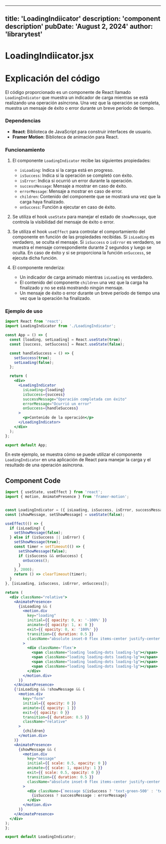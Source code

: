---
  title: 'LoadingIndiicator'
  description: 'component description'
  pubDate: 'August 2, 2024'
  author: 'librarytest'
  ---
  
  
  
  # LoadingIndiicator.jsx
  # Explicación del código

El código proporcionado es un componente de React llamado `LoadingIndicator` que muestra un indicador de carga mientras se está realizando una operación asíncrona. Una vez que la operación se completa, muestra un mensaje de éxito o error durante un breve período de tiempo.

### Dependencias
- **React**: Biblioteca de JavaScript para construir interfaces de usuario.
- **Framer Motion**: Biblioteca de animación para React.

### Funcionamiento
1. El componente `LoadingIndicator` recibe las siguientes propiedades:
   - `isLoading`: Indica si la carga está en progreso.
   - `isSuccess`: Indica si la operación se completó con éxito.
   - `isError`: Indica si ocurrió un error durante la operación.
   - `successMessage`: Mensaje a mostrar en caso de éxito.
   - `errorMessage`: Mensaje a mostrar en caso de error.
   - `children`: Contenido del componente que se mostrará una vez que la carga haya finalizado.
   - `onSuccess`: Función a ejecutar en caso de éxito.

2. Se utiliza el hook `useState` para manejar el estado de `showMessage`, que controla la visibilidad del mensaje de éxito o error.

3. Se utiliza el hook `useEffect` para controlar el comportamiento del componente en función de las propiedades recibidas. Si `isLoading` es verdadero, se oculta el mensaje. Si `isSuccess` o `isError` es verdadero, se muestra el mensaje correspondiente durante 2 segundos y luego se oculta. En caso de éxito y si se proporciona la función `onSuccess`, se ejecuta dicha función.

4. El componente renderiza:
   - Un indicador de carga animado mientras `isLoading` es verdadero.
   - El contenido del componente `children` una vez que la carga ha finalizado y no se está mostrando ningún mensaje.
   - Un mensaje de éxito o error durante un breve período de tiempo una vez que la operación ha finalizado.

### Ejemplo de uso
```jsx
import React from 'react';
import LoadingIndicator from './LoadingIndicator';

const App = () => {
  const [loading, setLoading] = React.useState(true);
  const [success, setSuccess] = React.useState(false);

  const handleSuccess = () => {
    setSuccess(true);
    setLoading(false);
  };

  return (
    <div>
      <LoadingIndicator
        isLoading={loading}
        isSuccess={success}
        successMessage="Operación completada con éxito"
        errorMessage="Ocurrió un error"
        onSuccess={handleSuccess}
      >
        <p>Contenido de la operación</p>
      </LoadingIndicator>
    </div>
  );
};

export default App;
```

En este ejemplo, se muestra cómo se puede utilizar el componente `LoadingIndicator` en una aplicación de React para manejar la carga y el resultado de una operación asíncrona.
  
  ## Component Code
  ```jsx
  import { useState, useEffect } from 'react';
import { motion, AnimatePresence } from 'framer-motion';


const LoadingIndicator = ({ isLoading, isSuccess, isError, successMessage, errorMessage, children, onSuccess }) => {
  const [showMessage, setShowMessage] = useState(false);

  useEffect(() => {
    if (isLoading) {
      setShowMessage(false);
    } else if (isSuccess || isError) {
      setShowMessage(true);
      const timer = setTimeout(() => {
        setShowMessage(false);
        if (isSuccess && onSuccess) {
          onSuccess();
        }
      }, 2000);
      return () => clearTimeout(timer);
    }
  }, [isLoading, isSuccess, isError, onSuccess]);

  return (
    <div className="relative">
      <AnimatePresence>
        {isLoading && (
          <motion.div
            key="loading"
            initial={{ opacity: 0, x: '-100%' }}
            animate={{ opacity: 1, x: 0 }}
            exit={{ opacity: 0, x: '100%' }}
            transition={{ duration: 0.5 }}
            className="absolute inset-0 flex items-center justify-center bg-white bg-opacity-75 z-10"
          >
            <div className='flex'>
              <span className="loading loading-dots loading-lg"></span>
              <span className="loading loading-dots loading-lg"></span>
              <span className="loading loading-dots loading-lg"></span>
              <span className="loading loading-dots loading-lg"></span>
            </div>
          </motion.div>
        )}
      </AnimatePresence>
      {!isLoading && !showMessage && (
        <motion.div
          key="form"
          initial={{ opacity: 0 }}
          animate={{ opacity: 1 }}
          exit={{ opacity: 0 }}
          transition={{ duration: 0.5 }}
          className="relative"
        >
          {children}
        </motion.div>
      )}
      <AnimatePresence>
        {showMessage && (
          <motion.div
            key="message"
            initial={{ scale: 0.5, opacity: 0 }}
            animate={{ scale: 1, opacity: 1 }}
            exit={{ scale: 0.5, opacity: 0 }}
            transition={{ duration: 0.5 }}
            className="absolute inset-0 flex items-center justify-center bg-white bg-opacity-75 z-10"
          >
            <div className={`message ${isSuccess ? 'text-green-500' : 'text-red-500'}`}>
              {isSuccess ? successMessage : errorMessage}
            </div>
          </motion.div>
        )}
      </AnimatePresence>
    </div>
  );
};

export default LoadingIndicator;
  ```
  